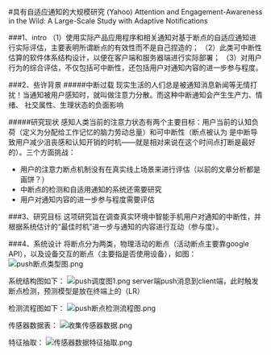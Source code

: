 #具有自适应通知的大规模研究
(Yahoo) Attention and Engagement-Awareness in the Wild: A Large-Scale Study with Adaptive Notifications

###1、intro
（1）使用实际产品应用程序和相关通知对基于断点的自适应通知进行实际评估，主要表明所谓断点的有效性而不是自己捏造的；
（2）此类可中断性估算的软件体系结构设计，以便在客户端和服务器端进行实际部署；
（3）对用户行为的综合评估，不仅包括可中断性，还包括用户对通知内容的进一步参与程度。

###2、些许背景
#####中断过载
现实生活的人们总是被通知消息新闻等无情打扰！当通知被用户感知时，就叫做注意力分散。而这种中断通知会产生生产力、情绪、
社交属性、生理状态的负面影响

#####研究现状
感知人类当前的注意力状态有两个主要目标：用户当前的认知负荷（定义为分配给工作记忆的脑力劳动总量）和可中断性（断点被认为
是中断导致用户减少沮丧感和认知开销的时机——就是相对来说在这个时间点打断是最好的）。三个方面挑战：
* 用户的注意力断点机制没有在真实线上场景来进行评估（以前的文章分析都是画饼？）
* 中断点的检测和自适用通知的系统还需要研究
* 用户对通知内容的进一步参与程度需要评估

###3、研究目标
这项研究旨在调查真实环境中智能手机用户对通知的中断性，并根据系统估计的“最佳时机”进一步与通知的内容进行互动（参与度）。

###4、系统设计
将断点分为两类，物理活动的断点（活动断点主要靠google API），以及设备交互的断点（主要指是否使用设备），如图：
![push断点类型图.png](../resource/ad/push/push断点类型图.png)

系统结构图如下：
![push调度图1.png](../resource/ad/push/push调度图1.png)
server端push消息到client端，此时触发断点检测，预测模型是放在终端上的（LR）

检测流程图如下：
![push断点检测流程图.png](../resource/ad/push/push断点检测流程图.png)

传感器数据表：
![收集传感器数据.png](../resource/ad/push/收集传感器数据.png)

特征抽取：
![传感器数据特征抽取.png](../resource/ad/push/传感器数据特征抽取.png)


